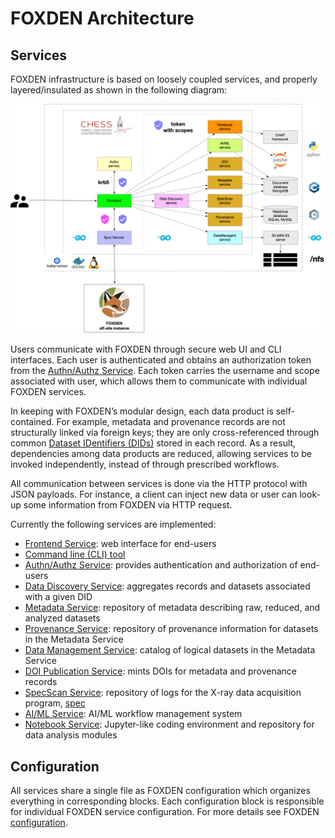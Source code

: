 # FOXDEN Architecture
## Services
FOXDEN infrastructure is based on loosely coupled services, and properly
layered/insulated as shown in the following diagram:

![Implemenation](images/Implementation.png)

Users communicate with FOXDEN through secure web UI and CLI interfaces. Each user
is authenticated and obtains an authorization token from the
[Authn/Authz Service](authz.md). Each token carries the username and scope
associated with user, which allows them to communicate with
individual FOXDEN services. 

In keeping with FOXDEN’s modular design, each data product is self-contained.
For example, metadata and provenance records are not structurally linked via foreign keys;
they are only cross-referenced through common [Dataset IDentifiers (DIDs)](did.md) stored in each record.
As a result, dependencies among data products are reduced, allowing services to be
invoked independently, instead of through prescribed workflows.

All communication between services is done via the HTTP protocol with
JSON payloads. For instance, a client can inject new data or user
can look-up some information from FOXDEN via HTTP request.

Currently the following services are implemented:
- [Frontend Service](web.md): web interface for end-users
- [Command line (CLI) tool](cli.md)
- [Authn/Authz Service](authz.md): provides authentication and authorization of end-users
- [Data Discovery Service](discovery.md): aggregates records and datasets associated with a given DID
- [Metadata Service](metadata.md): repository of metadata describing raw, reduced, and analyzed datasets
- [Provenance Service](provenance.md): repository of provenance information for datasets in the Metadata Service
- [Data Management Service](datamgt.md): catalog of logical datasets in the Metadata Service
- [DOI Publication Service](publication.md): mints DOIs for metadata and provenance records
- [SpecScan Service](specscan.md): repository of logs for the X-ray data acquisition program, [spec](https://www.certif.com)
- [AI/ML Service](mlhub.md): AI/ML workflow management system
- [Notebook Service](notebook.md): Jupyter-like coding environment and repository for data analysis modules

## Configuration
All services share a single file as FOXDEN configuration
which organizes everything in corresponding blocks. Each
configuration block is responsible for individual FOXDEN
service configuration. For more details see
FOXDEN [configuration](configuration.md).
